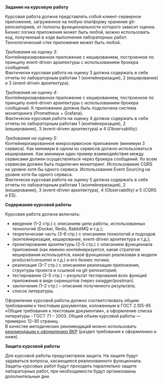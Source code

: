 **Задание на курсовую работу** 

Курсовая работа должна представлять собой клиент-серверное приложение, загруженное на любую платформу хранения git-репозиториев, от полноты функциональности которого зависит оценка.  
Бизнес логика приложения может быть любой, можно использовать код, полученный в ходе выполнения лабораторных работ.  
Технологический стек приложения может быть любой.

*Требования на оценку 3:*  
Контейнеризированное приложение с кешированием, построенное по принципу event-driven архитектуры с использованием брокера сообщений.  
Фактически курсовая работа на оценку 3 должна содержать в себе отчеты по лабораторным работам 1 (контейнеризация), 2 (кеширование) и 3 (event-driven архитектура).

*Требования на оценку 4:*  
Контейнеризированное приложение с кешированием, построенное по принципу event-driven архитектуры с использованием брокера сообщений. К приложению должна быть подключена система мониторинга (Prometheus \+ Grafana).  
Фактически курсовая работа на оценку 4 должна содержать в себе отчеты по лабораторным работам 1 (контейнеризация), 2 (кеширование), 3 (event-driven архитектура) и 4 (Observability).

*Требования на оценку 5:*  
	Контейнеризированное микросервисное приложение (минимум 3 сервиса). Как минимум в одном из сервисов должно использоваться кеширование. Как минимум один пример взаимодействия между сервисами должен осуществляться через брокера сообщений. Ко всем сервисам должен быть подключен мониторинг. Использование CQRS на уровне хотя бы одного сервиса. Использование Event Sourcing на уровне хотя бы одного сервиса.  
	Фактически курсовая работа на оценку 5 должна содержать в себе отчеты по лабораторным работам 1 (контейнеризация), 2 (кеширование), 3 (event-driven архитектура), 4 (Observability) и 5 (CQRS и ES).

**Содержание курсовой работы** 

Курсовая работа должна включать: 

* введение (1–2 стр.) с описанием цели работы, использованных технологий (Docker, Redis, RabbitMQ и т.д.);   
* теоретическая часть (3–6 стр.) с описанием технологий и подходов (контейнеризация, кеширование, event-driven архитектура и т.д.);  
* проектирование архитектуры (2–5 стр.) с описанием функционала приложения (как именно контейнеризуется, какая стратегия кеширования используется, какой функционал реализован в модели producer/consumer и т.д.)  и его бизнес логики;  
* реализация (3–7 стр.) с описанием реализации приложения, структуры проекта и ссылкой на git-репозиторий;  
* тестирование (2–5 стр.) – результат тестирования всех функций приложения в виде скриншотов (через swagger/postman).  
* заключение (1–2 стр.)  – описание полученного результата;   
* список литературы.

Оформление курсовой работы должно соответствовать общим требованиям к текстовым документам, изложенным в ГОСТ 2.105-95 «Общие требования к текстовым документам», а оформление списка литературы \- ГОСТ 7.1 – 2003\. Общий объем курсовой работы — примерно 12–30 страниц.  
В качестве методических рекомендаций можно использовать [рекомендации к оформлению ВКР](https://docs.yandex.ru/docs/view?url=ya-disk-public%3A%2F%2FXchqUdva3X6S0w1DDnojQecb01lYuIhB0FsmOEfEdw51ylOU1ZwnasN2%2BM%2FU5ie7q%2FJ6bpmRyOJonT3VoXnDag%3D%3D%3A%2F%D0%9A%D0%BE%D1%80%D0%BE%D1%82%D0%BA%D0%BE_%D0%9C%D0%B5%D1%82%D0%BE%D0%B4%D0%B8%D1%87%D0%B5%D1%81%D0%BA%D0%B8%D0%B5_%D1%80%D0%B5%D0%BA%D0%BE%D0%BC%D0%B5%D0%BD%D0%B4%D0%B0%D1%86%D0%B8%D0%B8_%D0%BF%D0%BE_%D0%BF%D0%BE%D0%B4%D0%B3%D0%BE%D1%82%D0%BE%D0%B2%D0%BA%D0%B5_%D0%92%D0%9A%D0%A0.docx&name=%D0%9A%D0%BE%D1%80%D0%BE%D1%82%D0%BA%D0%BE_%D0%9C%D0%B5%D1%82%D0%BE%D0%B4%D0%B8%D1%87%D0%B5%D1%81%D0%BA%D0%B8%D0%B5_%D1%80%D0%B5%D0%BA%D0%BE%D0%BC%D0%B5%D0%BD%D0%B4%D0%B0%D1%86%D0%B8%D0%B8_%D0%BF%D0%BE_%D0%BF%D0%BE%D0%B4%D0%B3%D0%BE%D1%82%D0%BE%D0%B2%D0%BA%D0%B5_%D0%92%D0%9A%D0%A0.docx&nosw=1) (раздел требования к оформлению и ниже).

**Защита курсовой работы**

Для курсовой работы предусмотрена защита. На защите будут задаваться вопросы, касающиеся реализованного функционала.  
Защиты курсовых работ будут проходить параллельно защите лабораторных работ, при необходимости будут организованы дополнительные дни.